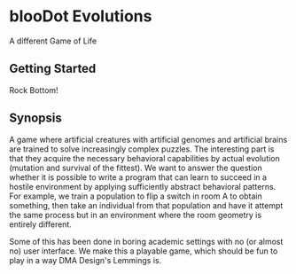 # blooDot Evolutions

A different Game of Life

## Getting Started

Rock Bottom!

## Synopsis

A game where artificial creatures with artificial genomes and artificial brains are trained to solve increasingly complex puzzles. The interesting part is that they acquire the necessary behavioral capabilities by actual evolution (mutation and survival of the fittest).
We want to answer the question whether it is possible to write a program that can learn to succeed in a hostile environment by applying sufficiently abstract behavioral patterns. For example, we train a population to flip a switch in room A to obtain something, then take an individual from that population and have it attempt the same process but in an environment where the room geometry is entirely different.
  
Some of this has been done in boring academic settings with no (or almost no) user interface. We make this a playable game, which should be fun to play in a way DMA Design's Lemmings is.
